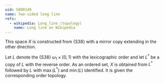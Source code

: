 ```yaml
---
uid: S000149
name: Two-sided long line
refs:
  - wikipedia: Long_line_(topology)
    name: Long line on Wikipedia
---
```


This space $X$ is constructed from {S38} with a mirror copy extending in the other direction.

Let $L$ denote the {S38} $\omega_1\times[0,1)$ with the lexicographic order
and let $L^\ast$ be a copy of $L$ with the reverse order.
As an ordered set, $X$ is obtained from $L^\ast$ followed by $L$ with $\max(L^\ast)$ and $\min(L)$ identified.
It is given the corresponding order topology.
